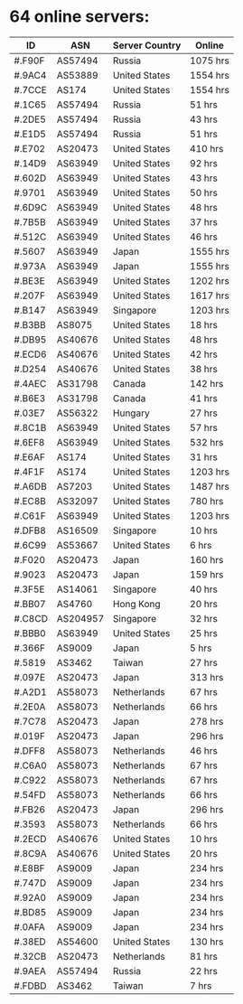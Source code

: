 # 64 online servers:

| ID | ASN | Server Country | Online |
| ------ | ------ | ------ | ------ |
| #.F90F | AS57494 | Russia | 1075 hrs |
| #.9AC4 | AS53889 | United States | 1554 hrs |
| #.7CCE | AS174 | United States | 1554 hrs |
| #.1C65 | AS57494 | Russia | 51 hrs |
| #.2DE5 | AS57494 | Russia | 43 hrs |
| #.E1D5 | AS57494 | Russia | 51 hrs |
| #.E702 | AS20473 | United States | 410 hrs |
| #.14D9 | AS63949 | United States | 92 hrs |
| #.602D | AS63949 | United States | 43 hrs |
| #.9701 | AS63949 | United States | 50 hrs |
| #.6D9C | AS63949 | United States | 48 hrs |
| #.7B5B | AS63949 | United States | 37 hrs |
| #.512C | AS63949 | United States | 46 hrs |
| #.5607 | AS63949 | Japan | 1555 hrs |
| #.973A | AS63949 | Japan | 1555 hrs |
| #.BE3E | AS63949 | United States | 1202 hrs |
| #.207F | AS63949 | United States | 1617 hrs |
| #.B147 | AS63949 | Singapore | 1203 hrs |
| #.B3BB | AS8075 | United States | 18 hrs |
| #.DB95 | AS40676 | United States | 48 hrs |
| #.ECD6 | AS40676 | United States | 42 hrs |
| #.D254 | AS40676 | United States | 38 hrs |
| #.4AEC | AS31798 | Canada | 142 hrs |
| #.B6E3 | AS31798 | Canada | 41 hrs |
| #.03E7 | AS56322 | Hungary | 27 hrs |
| #.8C1B | AS63949 | United States | 57 hrs |
| #.6EF8 | AS63949 | United States | 532 hrs |
| #.E6AF | AS174 | United States | 31 hrs |
| #.4F1F | AS174 | United States | 1203 hrs |
| #.A6DB | AS7203 | United States | 1487 hrs |
| #.EC8B | AS32097 | United States | 780 hrs |
| #.C61F | AS63949 | United States | 1203 hrs |
| #.DFB8 | AS16509 | Singapore | 10 hrs |
| #.6C99 | AS53667 | United States | 6 hrs |
| #.F020 | AS20473 | Japan | 160 hrs |
| #.9023 | AS20473 | Japan | 159 hrs |
| #.3F5E | AS14061 | Singapore | 40 hrs |
| #.BB07 | AS4760 | Hong Kong | 20 hrs |
| #.C8CD | AS204957 | Singapore | 32 hrs |
| #.BBB0 | AS63949 | United States | 25 hrs |
| #.366F | AS9009 | Japan | 5 hrs |
| #.5819 | AS3462 | Taiwan | 27 hrs |
| #.097E | AS20473 | Japan | 313 hrs |
| #.A2D1 | AS58073 | Netherlands | 67 hrs |
| #.2E0A | AS58073 | Netherlands | 66 hrs |
| #.7C78 | AS20473 | Japan | 278 hrs |
| #.019F | AS20473 | Japan | 296 hrs |
| #.DFF8 | AS58073 | Netherlands | 46 hrs |
| #.C6A0 | AS58073 | Netherlands | 67 hrs |
| #.C922 | AS58073 | Netherlands | 67 hrs |
| #.54FD | AS58073 | Netherlands | 66 hrs |
| #.FB26 | AS20473 | Japan | 296 hrs |
| #.3593 | AS58073 | Netherlands | 66 hrs |
| #.2ECD | AS40676 | United States | 10 hrs |
| #.8C9A | AS40676 | United States | 20 hrs |
| #.E8BF | AS9009 | Japan | 234 hrs |
| #.747D | AS9009 | Japan | 234 hrs |
| #.92A0 | AS9009 | Japan | 234 hrs |
| #.BD85 | AS9009 | Japan | 234 hrs |
| #.0AFA | AS9009 | Japan | 234 hrs |
| #.38ED | AS54600 | United States | 130 hrs |
| #.32CB | AS20473 | Netherlands | 81 hrs |
| #.9AEA | AS57494 | Russia | 22 hrs |
| #.FDBD | AS3462 | Taiwan | 7 hrs |


